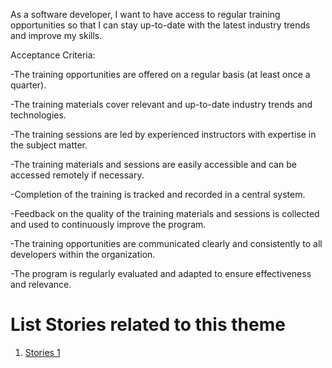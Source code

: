 As a software developer, I want to have access to regular training opportunities so that I can stay up-to-date with the latest industry trends and improve my skills.

Acceptance Criteria:

-The training opportunities are offered on a regular basis (at least once a quarter).

-The training materials cover relevant and up-to-date industry trends and technologies.

-The training sessions are led by experienced instructors with expertise in the subject matter.

-The training materials and sessions are easily accessible and can be accessed remotely if necessary.

-Completion of the training is tracked and recorded in a central system.

-Feedback on the quality of the training materials and sessions is collected and used to continuously improve the program.

-The training opportunities are communicated clearly and consistently to all developers within the organization.

-The program is regularly evaluated and adapted to ensure effectiveness and relevance.


# List Stories related to this theme
1. [Stories 1](documentation/templates/theme/initiatives/epics/stories/tasks/task_template.md)
